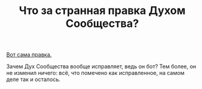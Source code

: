 ﻿---
title: "Что за странная правка Духом Сообщества?"
se.owner.user_id: 337540
se.owner.display_name: "Victor VosMottor thanks Monica"
se.owner.link: "https://ru.meta.stackoverflow.com/users/337540/victor-vosmottor-thanks-monica"
se.link: "https://ru.meta.stackoverflow.com/questions/10074/%d0%a7%d1%82%d0%be-%d0%b7%d0%b0-%d1%81%d1%82%d1%80%d0%b0%d0%bd%d0%bd%d0%b0%d1%8f-%d0%bf%d1%80%d0%b0%d0%b2%d0%ba%d0%b0-%d0%94%d1%83%d1%85%d0%be%d0%bc-%d0%a1%d0%be%d0%be%d0%b1%d1%89%d0%b5%d1%81%d1%82%d0%b2%d0%b0"
se.question_id: 10074
se.post_type: question
se.score: 1
---
<p><a href="https://ru.stackoverflow.com/posts/594652/revisions">Вот сама правка.</a></p>

<p>Зачем Дух Сообщества вообще исправляет, ведь он бот? Тем более, он не изменил ничего: всё, что помечено как исправленное, на самом деле так и осталось.</p>
